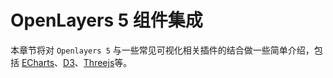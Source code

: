 # OpenLayers 5 组件集成

本章节将对 `Openlayers 5` 与一些常见可视化相关插件的结合做一些简单介绍，包括 [ECharts](https://echarts.baidu.com/)、[D3](https://d3js.org/)、[Threejs](https://threejs.org/)等。
